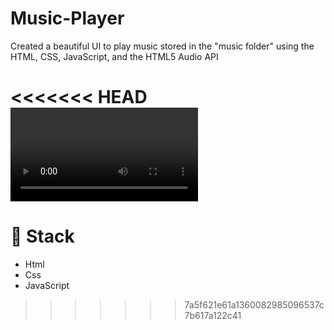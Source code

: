 # Music-Player
Created a beautiful UI to play music stored in the "music folder" using the  HTML, CSS, JavaScript, and the HTML5 Audio API

<<<<<<< HEAD
![SoundBars](/assets/MusicPlayerSample.mp4)
=======
# 🥞 Stack
* Html
* Css
* JavaScript
>>>>>>> 7a5f621e61a1360082985096537c7b617a122c41
